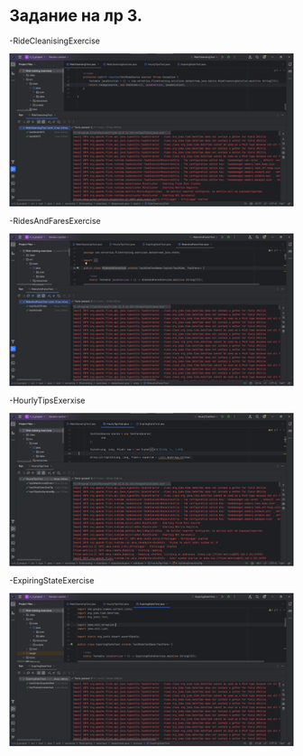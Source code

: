 # Задание на лр 3.

-RideCleanisingExercise

![Текст с описанием картинки](/lr_3/images/RideCleansing.png)

-RidesAndFaresExercise

![Текст с описанием картинки](/lr_3/images/randf.png)

-HourlyTipsExerxise

![Текст с описанием картинки](/lr_3/images/Hourly.png)

-ExpiringStateExercise

![Текст с описанием картинки](/lr_3/images/expiring.png)
